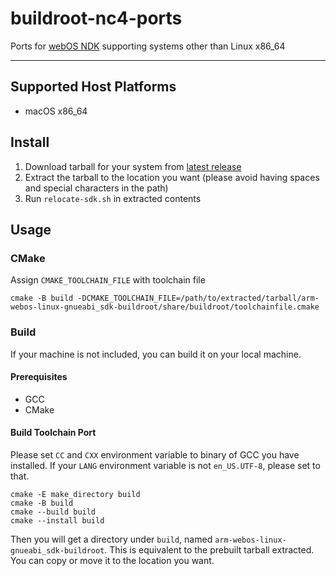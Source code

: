 # buildroot-nc4-ports

Ports for [webOS NDK](https://github.com/openlgtv/buildroot-nc4) supporting systems other than Linux x86_64

---

## Supported Host Platforms

* macOS x86_64

## Install

1. Download tarball for your system from [latest release](https://github.com/mariotaku/buildroot-nc4-sdk-ports/releases)
2. Extract the tarball to the location you want (please avoid having spaces and special characters in the path)
3. Run `relocate-sdk.sh` in extracted contents

## Usage

### CMake

Assign `CMAKE_TOOLCHAIN_FILE` with toolchain file

```shell
cmake -B build -DCMAKE_TOOLCHAIN_FILE=/path/to/extracted/tarball/arm-webos-linux-gnueabi_sdk-buildroot/share/buildroot/toolchainfile.cmake
```

### Build

If your machine is not included, you can build it on your local machine.

#### Prerequisites

* GCC
* CMake

#### Build Toolchain Port

Please set `CC` and `CXX` environment variable to binary of GCC you have installed.
If your `LANG` environment variable is not `en_US.UTF-8`, please set to that.

```shell
cmake -E make_directory build
cmake -B build 
cmake --build build 
cmake --install build 
```

Then you will get a directory under `build`, named `arm-webos-linux-gnueabi_sdk-buildroot`.
This is equivalent to the prebuilt tarball extracted.
You can copy or move it to the location you want.